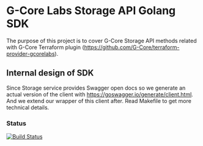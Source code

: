 # G-Core Labs Storage API Golang SDK

The purpose of this project is to cover G-Core Storage API methods related with G-Core Terraform plugin (https://github.com/G-Core/terraform-provider-gcorelabs).

## Internal design of SDK

Since Storage service provides Swagger open docs so we generate an actual version of the client with https://goswagger.io/generate/client.html.
And we extend our wrapper of this client after. 
Read Makefile to get more technical details.

### Status
[![Build Status](https://travis-ci.com/G-Core/gcore-storage-sdk-go.svg?branch=main)](https://travis-ci.com/G-Core/gcore-storage-sdk-go)
